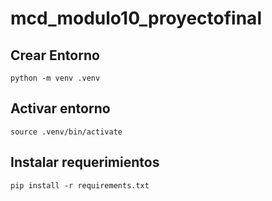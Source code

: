 # mcd_modulo10_proyectofinal

## Crear Entorno

    python -m venv .venv

## Activar entorno

    source .venv/bin/activate

## Instalar requerimientos

    pip install -r requirements.txt